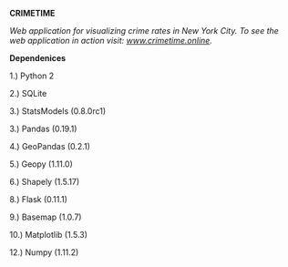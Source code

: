 **CRIMETIME**

*Web application for visualizing crime rates in New York City.  To see the web application in action visit: www.crimetime.online.*



**Dependenices**

1.) Python 2

2.) SQLite

3.) StatsModels (0.8.0rc1)

3.) Pandas (0.19.1)

4.) GeoPandas (0.2.1)

5.) Geopy (1.11.0)

6.) Shapely (1.5.17)

8.) Flask (0.11.1)

9.) Basemap (1.0.7)

10.) Matplotlib (1.5.3)

12.) Numpy (1.11.2)
